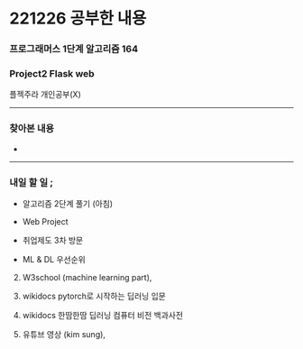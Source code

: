 # 221226 공부한 내용

### 프로그래머스 1단계 알고리즘 164

### Project2 Flask web

플젝주라 개인공부(X)

---

### 찾아본 내용

-

---

### 내일 할 일 ;

- 알고리즘 2단계 풀기 (아침)

- Web Project

- 취업제도 3차 방문

- ML & DL 우선순위

2. W3school (machine learning part),

3. wikidocs pytorch로 시작하는 딥러닝 입문

4. wikidocs 한땀한땀 딥러닝 컴퓨터 비전 백과사전

5. 유튜브 영상 (kim sung),

